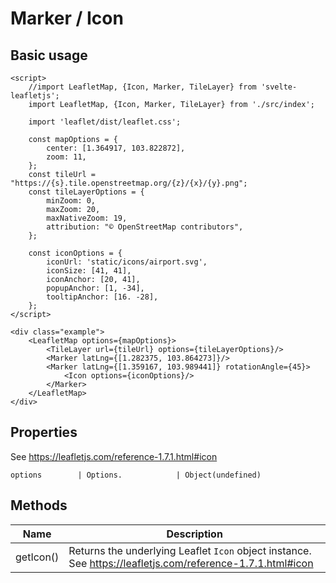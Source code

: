 # Marker / Icon

## Basic usage
```example height:400
<script>
    //import LeafletMap, {Icon, Marker, TileLayer} from 'svelte-leafletjs';
    import LeafletMap, {Icon, Marker, TileLayer} from './src/index';

    import 'leaflet/dist/leaflet.css';

    const mapOptions = {
        center: [1.364917, 103.822872],
        zoom: 11,
    };
    const tileUrl = "https://{s}.tile.openstreetmap.org/{z}/{x}/{y}.png";
    const tileLayerOptions = {
        minZoom: 0,
        maxZoom: 20,
        maxNativeZoom: 19,
        attribution: "© OpenStreetMap contributors",
    };

    const iconOptions = {
        iconUrl: 'static/icons/airport.svg',
        iconSize: [41, 41],
        iconAnchor: [20, 41],
        popupAnchor: [1, -34],
        tooltipAnchor: [16. -28],
    };
</script>

<div class="example">
    <LeafletMap options={mapOptions}>
        <TileLayer url={tileUrl} options={tileLayerOptions}/>
        <Marker latLng={[1.282375, 103.864273]}/>
        <Marker latLng={[1.359167, 103.989441]} rotationAngle={45}>
            <Icon options={iconOptions}/>
        </Marker>
    </LeafletMap>
</div>
```

## Properties

See https://leafletjs.com/reference-1.7.1.html#icon

```properties
options        | Options.            | Object(undefined)
```

## Methods

| Name      | Description |
|-----------|-------------|
| getIcon() | Returns the underlying Leaflet `Icon` object instance. See https://leafletjs.com/reference-1.7.1.html#icon |
